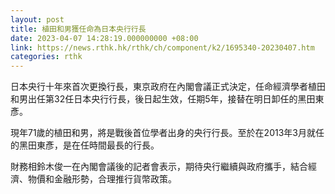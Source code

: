 ```yaml
---
layout: post
title: 植田和男獲任命為日本央行行長
date: 2023-04-07 14:28:19.000000000 +08:00
link: https://news.rthk.hk/rthk/ch/component/k2/1695340-20230407.htm
categories: rthk
---
```


日本央行十年來首次更換行長，東京政府在內閣會議正式決定，任命經濟學者植田和男出任第32任日本央行行長，後日起生效，任期5年，接替在明日卸任的黑田東彥。

現年71歲的植田和男，將是戰後首位學者出身的央行行長。至於在2013年3月就任的黑田東彥，是在任時間最長的行長。

財務相鈴木俊一在內閣會議後的記者會表示，期待央行繼續與政府攜手，結合經濟、物價和金融形勢，合理推行貨幣政策。
